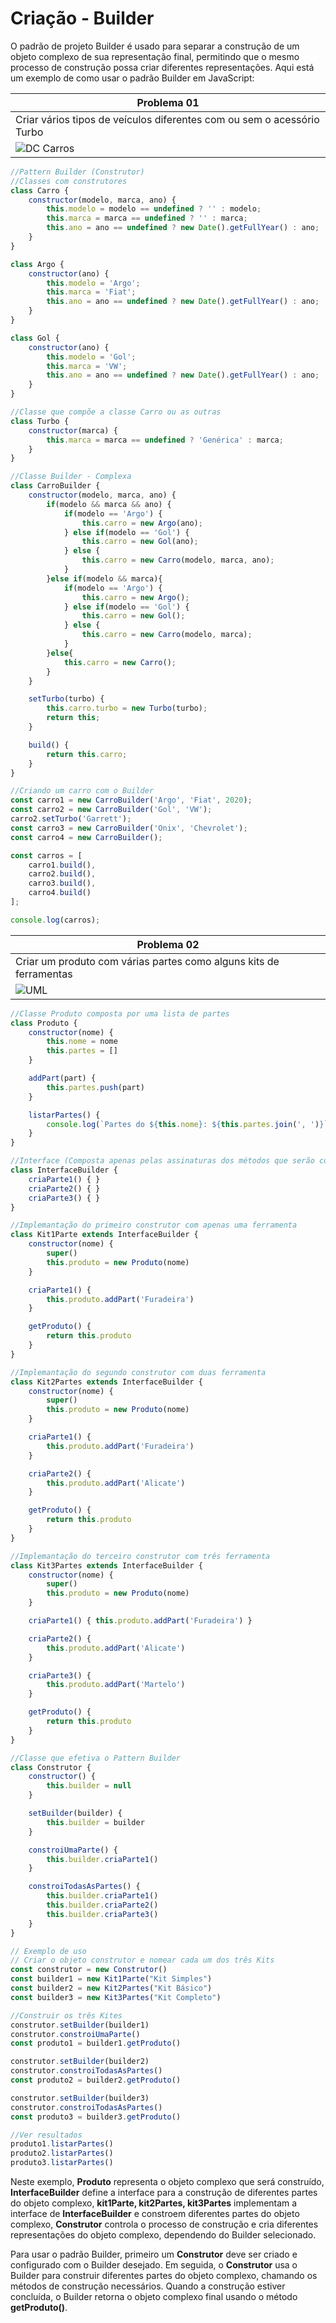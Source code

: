 # Criação - Builder
O padrão de projeto Builder é usado para separar a construção de um objeto complexo de sua representação final, permitindo que o mesmo processo de construção possa criar diferentes representações. Aqui está um exemplo de como usar o padrão Builder em JavaScript:

|Problema 01|
|-|
|Criar vários tipos de veículos diferentes com ou sem o acessório Turbo|
|![DC Carros](./dc_builder_carros.png)|

```js
//Pattern Builder (Construtor)
//Classes com construtores
class Carro {
    constructor(modelo, marca, ano) {
        this.modelo = modelo == undefined ? '' : modelo;
        this.marca = marca == undefined ? '' : marca;
        this.ano = ano == undefined ? new Date().getFullYear() : ano;
    }
}

class Argo {
    constructor(ano) {
        this.modelo = 'Argo';
        this.marca = 'Fiat';
        this.ano = ano == undefined ? new Date().getFullYear() : ano;
    }
}

class Gol {
    constructor(ano) {
        this.modelo = 'Gol';
        this.marca = 'VW';
        this.ano = ano == undefined ? new Date().getFullYear() : ano;
    }
}

//Classe que compõe a classe Carro ou as outras
class Turbo {
    constructor(marca) {
        this.marca = marca == undefined ? 'Genérica' : marca;
    }
}

//Classe Builder - Complexa
class CarroBuilder {
    constructor(modelo, marca, ano) {
        if(modelo && marca && ano) {
            if(modelo == 'Argo') {
                this.carro = new Argo(ano);
            } else if(modelo == 'Gol') {
                this.carro = new Gol(ano);
            } else {
                this.carro = new Carro(modelo, marca, ano);
            }
        }else if(modelo && marca){
            if(modelo == 'Argo') {
                this.carro = new Argo();
            } else if(modelo == 'Gol') {
                this.carro = new Gol();
            } else {
                this.carro = new Carro(modelo, marca);
            }
        }else{
            this.carro = new Carro();
        }
    }

    setTurbo(turbo) {
        this.carro.turbo = new Turbo(turbo);
        return this;
    }

    build() {
        return this.carro;
    }
}

//Criando um carro com o Builder
const carro1 = new CarroBuilder('Argo', 'Fiat', 2020);
const carro2 = new CarroBuilder('Gol', 'VW');
carro2.setTurbo('Garrett');
const carro3 = new CarroBuilder('Onix', 'Chevrolet');
const carro4 = new CarroBuilder();

const carros = [
    carro1.build(),
    carro2.build(),
    carro3.build(),
    carro4.build()
];

console.log(carros);
```

|Problema 02|
|-|
|Criar um produto com várias partes como alguns kits de ferramentas|
|![UML](./uml_dc_kit_produtos.png)|

```javascript
//Classe Produto composta por uma lista de partes
class Produto {
    constructor(nome) {
        this.nome = nome
        this.partes = []
    }

    addPart(part) {
        this.partes.push(part)
    }

    listarPartes() {
        console.log(`Partes do ${this.nome}: ${this.partes.join(', ')}`)
    }
}

//Interface (Composta apenas pelas assinaturas dos métodos que serão construtores)
class InterfaceBuilder {
    criaParte1() { }
    criaParte2() { }
    criaParte3() { }
}

//Implemantação do primeiro construtor com apenas uma ferramenta
class Kit1Parte extends InterfaceBuilder {
    constructor(nome) {
        super()
        this.produto = new Produto(nome)
    }

    criaParte1() {
        this.produto.addPart('Furadeira')
    }

    getProduto() {
        return this.produto
    }
}

//Implemantação do segundo construtor com duas ferramenta
class Kit2Partes extends InterfaceBuilder {
    constructor(nome) {
        super()
        this.produto = new Produto(nome)
    }

    criaParte1() {
        this.produto.addPart('Furadeira')
    }

    criaParte2() {
        this.produto.addPart('Alicate')
    }

    getProduto() {
        return this.produto
    }
}

//Implemantação do terceiro construtor com três ferramenta
class Kit3Partes extends InterfaceBuilder {
    constructor(nome) {
        super()
        this.produto = new Produto(nome)
    }

    criaParte1() { this.produto.addPart('Furadeira') }

    criaParte2() {
        this.produto.addPart('Alicate')
    }

    criaParte3() {
        this.produto.addPart('Martelo')
    }

    getProduto() {
        return this.produto
    }
}

//Classe que efetiva o Pattern Builder
class Construtor {
    constructor() {
        this.builder = null
    }

    setBuilder(builder) {
        this.builder = builder
    }

    constroiUmaParte() {
        this.builder.criaParte1()
    }

    constroiTodasAsPartes() {
        this.builder.criaParte1()
        this.builder.criaParte2()
        this.builder.criaParte3()
    }
}

// Exemplo de uso
// Criar o objeto construtor e nomear cada um dos três Kits
const construtor = new Construtor()
const builder1 = new Kit1Parte("Kit Simples")
const builder2 = new Kit2Partes("Kit Básico")
const builder3 = new Kit3Partes("Kit Completo")

//Construir os três Kites
construtor.setBuilder(builder1)
construtor.constroiUmaParte()
const produto1 = builder1.getProduto()

construtor.setBuilder(builder2)
construtor.constroiTodasAsPartes()
const produto2 = builder2.getProduto()

construtor.setBuilder(builder3)
construtor.constroiTodasAsPartes()
const produto3 = builder3.getProduto()

//Ver resultados
produto1.listarPartes()
produto2.listarPartes()
produto3.listarPartes()
```

Neste exemplo, **Produto** representa o objeto complexo que será construído, **InterfaceBuilder** define a interface para a construção de diferentes partes do objeto complexo, **kit1Parte, kit2Partes, kit3Partes** implementam a interface de **InterfaceBuilder** e constroem diferentes partes do objeto complexo, **Construtor** controla o processo de construção e cria diferentes representações do objeto complexo, dependendo do Builder selecionado.

Para usar o padrão Builder, primeiro um **Construtor** deve ser criado e configurado com o Builder desejado. Em seguida, o **Construtor** usa o Builder para construir diferentes partes do objeto complexo, chamando os métodos de construção necessários. Quando a construção estiver concluída, o Builder retorna o objeto complexo final usando o método **getProduto()**.